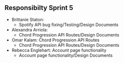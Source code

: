 ## Responsibilty Sprint 5
* Brittanie Staton: 
  - Spotify API bug fixing/Testing/Design Documents
* Alexandra Arriola: 
  - Chord Progression API Routes/Design Documents
* Omar Kalam: Chord Progression API Routes
  - Chord Progression API Routes/Design Documents
* Rebecca Englehart: Account page functionality
  - Account page functionality/Design Documents
